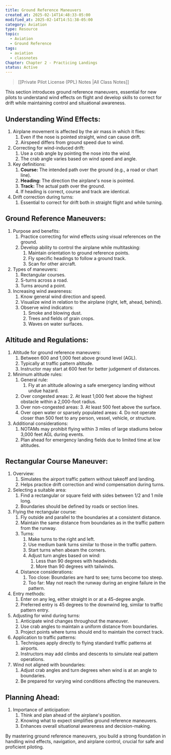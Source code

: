 ```yaml
---
title: Ground Reference Maneuvers
created_at: 2025-02-14T14:48:33-05:00
modified_at: 2025-02-14T14:51:38-05:00
category: Aviation
type: Resource
topic:
  - Aviation
  - Ground Reference
tags:
  - aviation
  - classnotes
Chapter: Chapter 2 - Practicing Landings
status: Active
---
```

>[[Private Pilot License (PPL) Notes |All Class Notes]]

This section introduces ground reference maneuvers, essential for new pilots to understand wind effects on flight and develop skills to correct for drift while maintaining control and situational awareness.

## Understanding Wind Effects:

1. Airplane movement is affected by the air mass in which it flies:
    1. Even if the nose is pointed straight, wind can cause drift.
    2. Airspeed differs from ground speed due to wind.
2. Correcting for wind-induced drift:
    1. Use a crab angle by pointing the nose into the wind.
    2. The crab angle varies based on wind speed and angle.
3. Key definitions:
    1. **Course:** The intended path over the ground (e.g., a road or chart line).
    2. **Heading:** The direction the airplane's nose is pointed.
    3. **Track:** The actual path over the ground.
    4. If heading is correct, course and track are identical.
4. Drift correction during turns:
    1. Essential to correct for drift both in straight flight and while turning.

## Ground Reference Maneuvers:

1. Purpose and benefits:
    1. Practice correcting for wind effects using visual references on the ground.
    2. Develop ability to control the airplane while multitasking:
        1. Maintain orientation to ground reference points.
        2. Fly specific headings to follow a ground track.
        3. Scan for other aircraft.
2. Types of maneuvers:
    1. Rectangular courses.
    2. S-turns across a road.
    3. Turns around a point.
3. Increasing wind awareness:
    1. Know general wind direction and speed.
    2. Visualize wind in relation to the airplane (right, left, ahead, behind).
    3. Observe wind indicators:
        1. Smoke and blowing dust.
        2. Trees and fields of grain crops.
        3. Waves on water surfaces.

## Altitude and Regulations:

1. Altitude for ground reference maneuvers:
    1. Between 600 and 1,000 feet above ground level (AGL).
    2. Typically at traffic pattern altitude.
    3. Instructor may start at 600 feet for better judgement of distances.
2. Minimum altitude rules:
    1. General rule:
        1. Fly at an altitude allowing a safe emergency landing without undue hazard.
    2. Over congested areas:
        2. At least 1,000 feet above the highest obstacle within a 2,000-foot radius.
    3. Over non-congested areas:
        3. At least 500 feet above the surface.
    4. Over open water or sparsely populated areas:
        4. Do not operate closer than 500 feet to any person, vessel, vehicle, or structure.
3. Additional considerations:
    1. NOTAMs may prohibit flying within 3 miles of large stadiums below 3,000 feet AGL during events.
    2. Plan ahead for emergency landing fields due to limited time at low altitudes.

## Rectangular Course Maneuver:

1. Overview:
    1. Simulates the airport traffic pattern without takeoff and landing.
    2. Helps practice drift correction and wind compensation during turns.
2. Selecting a suitable area:
    1. Find a rectangular or square field with sides between 1/2 and 1 mile long.
    2. Boundaries should be defined by roads or section lines.
3. Flying the rectangular course:
    1. Fly outside and parallel to the boundaries at a consistent distance.
    2. Maintain the same distance from boundaries as in the traffic pattern from the runway.
    3. Turns:
        1. Make turns to the right and left.
        2. Use medium bank turns similar to those in the traffic pattern.
        3. Start turns when abeam the corners.
        4. Adjust turn angles based on wind:
            1. Less than 90 degrees with headwinds.
            2. More than 90 degrees with tailwinds.
    4. Distance considerations:
        1. Too close: Boundaries are hard to see; turns become too steep.
        2. Too far: May not reach the runway during an engine failure in the pattern.
4. Entry methods:
    1. Enter on any leg, either straight in or at a 45-degree angle.
    2. Preferred entry is 45 degrees to the downwind leg, similar to traffic pattern entry.
5. Adjusting for wind during turns:
    1. Anticipate wind changes throughout the maneuver.
    2. Use crab angles to maintain a uniform distance from boundaries.
    3. Project points where turns should end to maintain the correct track.
6. Application to traffic patterns:
    1. Techniques apply directly to flying standard traffic patterns at airports.
    2. Instructors may add climbs and descents to simulate real pattern operations.
7. Wind not aligned with boundaries:
    1. Adjust crab angles and turn degrees when wind is at an angle to boundaries.
    2. Be prepared for varying wind conditions affecting the maneuvers.

## Planning Ahead:

1. Importance of anticipation:
    1. Think and plan ahead of the airplane's position.
    2. Knowing what to expect simplifies ground reference maneuvers.
    3. Enhances overall situational awareness and decision-making.

By mastering ground reference maneuvers, you build a strong foundation in handling wind effects, navigation, and airplane control, crucial for safe and proficient piloting.